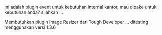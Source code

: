 Ini adalah plugin event untuk kebutuhan internal kantor, mau dipake untuk kebutuhan anda? silahkan ...

Membutuhkan plugin Image Resizer dari Tough Developer ... ditesting menggunakan versi 1.3.6
